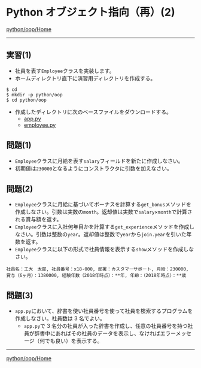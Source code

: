 # Python オブジェクト指向（再）(2)

[python/oop/Home](Home.md)

---

## 実習(1)

- 社員を表す`Employee`クラスを実装します。
- ホームディレクトリ直下に演習用ディレクトリを作成する。

```shell
$ cd
$ mkdir -p python/oop
$ cd python/oop
```

- 作成したディレクトリに次のベースファイルをダウンロードする。
  - [app.py](https://raw.githubusercontent.com/KMiyawaki/lectures/master/python/oop/python_oop_02/app.py)
  - [employee.py](https://raw.githubusercontent.com/KMiyawaki/lectures/master/python/oop/python_oop_02/employee.py)

## 問題(1)

- `Employee`クラスに月給を表す`salary`フィールドを新たに作成しなさい。
- 初期値は`230000`となるようにコンストラクタに引数を加えなさい。

## 問題(2)

- `Employee`クラスに月給に基づいてボーナスを計算する`get_bonus`メソッドを作成しなさい。引数は実数の`month`。返却値は実数で`salary`×`month`で計算される賞与額を返す。
- `Employee`クラスに入社何年目かを計算する`get_experience`メソッドを作成しなさい。引数は整数の`year`。返却値は整数で`year`から`join.year`を引いた年数を返す。
- `Employee`クラスに以下の形式で社員情報を表示する`show`メソッドを作成しなさい。

```text
社員名：工大　太郎, 社員番号：x18-000, 部署：カスタマーサポート, 月給：230000, 賞与（6ヶ月）：1380000, 経験年数（2018年時点）：**年, 年齢：（2018年時点）：**歳
```

## 問題(3)

- `app.py`において、辞書を使い社員番号を使って社員を検索するプログラムを作成しなさい。社員数は 3 名でよい。
  - `app.py`で 3 名分の社員が入った辞書を作成し、任意の社員番号を持つ社員が辞書中にあればその社員のデータを表示し、なければエラーメッセージ（何でも良い）を表示する。

---

[python/oop/Home](Home.md)
